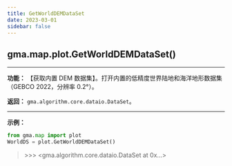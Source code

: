 ```yaml
---
title: GetWorldDEMDataSet
date: 2023-03-01
sidebar: false
---
```


## gma.map.plot.**GetWorldDEMDataSet**()<Badge text="1.1.4 +"/> 

---

**功能：** 【获取内置 DEM 数据集】。打开内置的低精度世界陆地和海洋地形数据集（GEBCO 2022，分辨率 0.2°）。

**返回：** `gma.algorithm.core.dataio.DataSet`。

---

**示例：**
```python
from gma.map import plot
WorldDS = plot.GetWorldDEMDataSet()
```
> \>>> <gma.algorithm.core.dataio.DataSet at 0x...>


